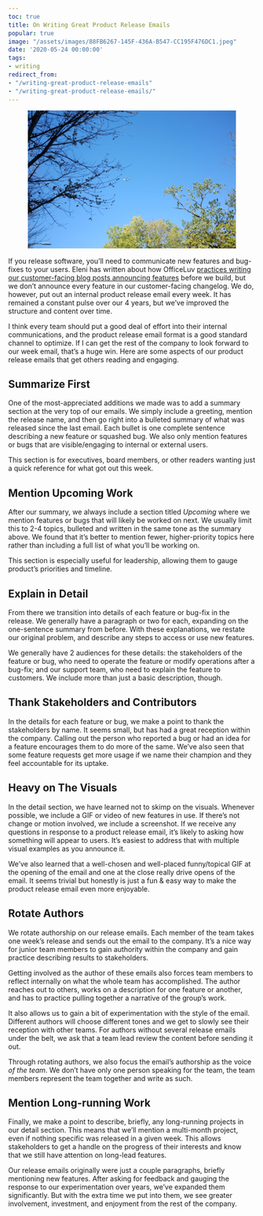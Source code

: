 ```yaml
---
toc: true
title: On Writing Great Product Release Emails
popular: true
image: "/assets/images/88FB6267-145F-436A-B547-CC195F476DC1.jpeg"
date: '2020-05-24 00:00:00'
tags:
- writing
redirect_from:
- "/writing-great-product-release-emails"
- "/writing-great-product-release-emails/"
---
```


<figure class="kg-card kg-image-card"><img src="/assets/images/88FB6267-145F-436A-B547-CC195F476DC1.jpeg" /></figure>

If you release software, you’ll need to communicate new features and bug-fixes to your users. Eleni has written about how OfficeLuv [practices writing our customer-facing blog posts announcing features](https://medium.com/@elenichappen/write-the-post-before-the-feature-7597eb1cab65) before we build, but we don’t announce every feature in our customer-facing changelog. We do, however, put out an internal product release email every week. It has remained a constant pulse over our 4 years, but we’ve improved the structure and content over time.

I think every team should put a good deal of effort into their internal communications, and the product release email format is a good standard channel to optimize. If I can get the rest of the company to look forward to our week email, that’s a huge win. Here are some aspects of our product release emails that get others reading and engaging.

## Summarize First

One of the most-appreciated additions we made was to add a summary section at the very top of our emails. We simply include a greeting, mention the release name, and then go right into a bulleted summary of what was released since the last email. Each bullet is one complete sentence describing a new feature or squashed bug. We also only mention features or bugs that are visible/engaging to internal or external users.

This section is for executives, board members, or other readers wanting just a quick reference for what got out this week.

## Mention Upcoming Work

After our summary, we always include a section titled _Upcoming_ where we mention features or bugs that will likely be worked on next. We usually limit this to 2-4 topics, bulleted and written in the same tone as the summary above. We found that it’s better to mention fewer, higher-priority topics here rather than including a full list of what you’ll be working on.

This section is especially useful for leadership, allowing them to gauge product’s priorities and timeline.

## Explain in Detail

From there we transition into details of each feature or bug-fix in the release. We generally have a paragraph or two for each, expanding on the one-sentence summary from before. With these explanations, we restate our original problem, and describe any steps to access or use new features.

We generally have 2 audiences for these details: the stakeholders of the feature or bug, who need to operate the feature or modify operations after a bug-fix; and our support team, who need to explain the feature to customers. We include more than just a basic description, though.

## Thank Stakeholders and Contributors

In the details for each feature or bug, we make a point to thank the stakeholders by name. It seems small, but has had a great reception within the company. Calling out the person who reported a bug or had an idea for a feature encourages them to do more of the same. We’ve also seen that some feature requests get more usage if we name their champion and they feel accountable for its uptake.

## Heavy on The Visuals

In the detail section, we have learned not to skimp on the visuals. Whenever possible, we include a GIF or video of new features in use. If there’s not change or motion involved, we include a screenshot. If we receive any questions in response to a product release email, it’s likely to asking how something will appear to users. It’s easiest to address that with multiple visual examples as you announce it.

We’ve also learned that a well-chosen and well-placed funny/topical GIF at the opening of the email and one at the close really drive opens of the email. It seems trivial but honestly is just a fun & easy way to make the product release email even more enjoyable.

## Rotate Authors

We rotate authorship on our release emails. Each member of the team takes one week’s release and sends out the email to the company. It’s a nice way for junior team members to gain authority within the company and gain practice describing results to stakeholders.

Getting involved as the author of these emails also forces team members to reflect internally on what the whole team has accomplished. The author reaches out to others, works on a description for one feature or another, and has to practice pulling together a narrative of the group’s work.

It also allows us to gain a bit of experimentation with the style of the email. Different authors will choose different tones and we get to slowly see their reception with other teams. For authors without several release emails under the belt, we ask that a team lead review the content before sending it out.

Through rotating authors, we also focus the email’s authorship as the voice _of the team_. We don’t have only one person speaking for the team, the team members represent the team together and write as such.

## Mention Long-running Work

Finally, we make a point to describe, briefly, any long-running projects in our detail section. This means that we’ll mention a multi-month project, even if nothing specific was released in a given week. This allows stakeholders to get a handle on the progress of their interests and know that we still have attention on long-lead features.

Our release emails originally were just a couple paragraphs, briefly mentioning new features. After asking for feedback and gauging the response to our experimentation over years, we’ve expanded them significantly. But with the extra time we put into them, we see greater involvement, investment, and enjoyment from the rest of the company.


